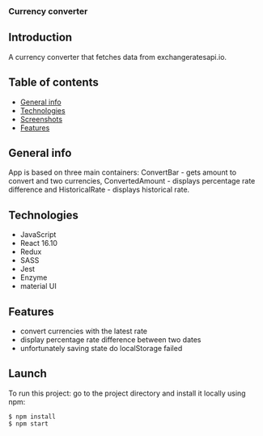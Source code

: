 ### Currency converter

## Introduction 
A currency converter that fetches data from exchangeratesapi.io.

## Table of contents
* [General info](#general-info)
* [Technologies](#technologies)
* [Screenshots](#screenshots)
* [Features](#features)

## General info
App is based on three main containers: ConvertBar - gets amount to convert and two currencies, ConvertedAmount - displays percentage rate difference and HistoricalRate - displays historical rate.

## Technologies
* JavaScript
* React 16.10
* Redux
* SASS
* Jest
* Enzyme
* material UI

## Features
* convert currencies with the latest rate
* display percentage rate difference between two dates
* unfortunately saving state do localStorage failed

## Launch
To run this project:
go to the project directory and install it locally using npm:

`$ npm install`     
`$ npm start`
